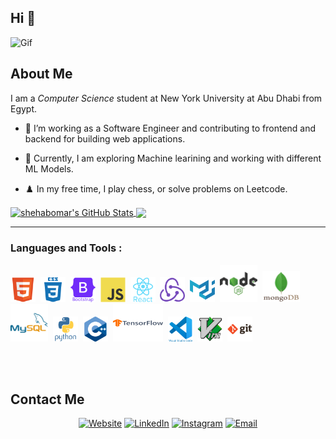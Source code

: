 ## Hi :wave:

<img src="https://user-images.githubusercontent.com/74038190/212749695-a6817c5a-a794-462b-afca-1b5ce7dd5e63.gif" alt="Gif" />

## About Me
I am a <i>Computer Science</i> student at New York University at Abu Dhabi from Egypt.
- :telescope: I’m working as a Software Engineer and contributing to frontend and backend for building web applications.

- :robot: Currently, I am exploring Machine learining and working with different ML Models.

- :chess_pawn: In my free time, I play chess, or solve problems on Leetcode.

<a href="https://github.com/shehabomar">
<a href="https://awesome-github-stats.azurewebsites.net/index.html??cardType=octocat&theme=github-dark&preferLogin=false">    
<img align ="center" alt="shehabomar's GitHub Stats" src="https://awesome-github-stats.azurewebsites.net/user-stats/shehabomar?cardType=octocat&theme=github-dark&preferLogin=false" style="max-width=100%;"/>  
<img align ="center" src="https://github-readme-stats.vercel.app/api/top-langs/?username=shehabomar&&show_icons=true&title_color=24b2ff&icon_color=24b2ff&text_color=daf7dc&bg_color=151515" style="max-width=100%;"/> 
 </a>

 ---

### Languages and Tools :

<div>
  <img src="https://github.com/devicons/devicon/blob/master/icons/html5/html5-original.svg" title="HTML5" alt="HTML" width="40" height="40"/>&nbsp;
  <img src="https://github.com/devicons/devicon/blob/master/icons/css3/css3-plain-wordmark.svg"  title="CSS3" alt="CSS" width="40" height="40"/>&nbsp;
  <img src="https://github.com/devicons/devicon/blob/master/icons/bootstrap/bootstrap-plain-wordmark.svg"  title="Bootstrap" alt="Bootstrap" width="40" height="40"/>&nbsp;
  <img src="https://github.com/devicons/devicon/blob/master/icons/javascript/javascript-original.svg" title="JavaScript" alt="JavaScript" width="40" height="40"/>&nbsp;
  <img src="https://github.com/devicons/devicon/blob/master/icons/react/react-original-wordmark.svg" title="React" alt="React" width="40" height="40"/>&nbsp;
  <img src="https://github.com/devicons/devicon/blob/master/icons/redux/redux-original.svg" title="Redux" alt="Redux " width="40" height="40"/>&nbsp;
  <img src="https://github.com/devicons/devicon/blob/master/icons/materialui/materialui-original.svg" title="Material UI" alt="Material UI" width="40" height="40"/>&nbsp;
  <img src="https://github.com/devicons/devicon/blob/master/icons/nodejs/nodejs-original-wordmark.svg" title="NodeJS" alt="NodeJS" width="60" height="60"/>&nbsp;
  <img src="https://github.com/devicons/devicon/blob/master/icons/mongodb/mongodb-original-wordmark.svg" title="MongoDB" alt="mongodb" width="60" height="50"/>&nbsp;
  <img src="https://github.com/devicons/devicon/blob/master/icons/mysql/mysql-original-wordmark.svg" title="MySQL"  alt="MySQL" width="60" height="60"/>&nbsp;
  <img src="https://github.com/devicons/devicon/blob/master/icons/python/python-original-wordmark.svg" title="Python"  alt="Python" width="40" height="40"/>&nbsp;
  <img src="https://github.com/devicons/devicon/blob/master/icons/cplusplus/cplusplus-original.svg" title="CPP"  alt="CPP" width="40" height="40"/>&nbsp;
  <img src="https://github.com/devicons/devicon/blob/master/icons/tensorflow/tensorflow-original-wordmark.svg" title="TensorFlow"  alt="Python" width="80" height="60"/>&nbsp;
  <img src="https://github.com/devicons/devicon/blob/master/icons/vscode/vscode-original-wordmark.svg" title="VSCode"  alt="VSCode" width="40" height="40"/>&nbsp;
  <img src="https://github.com/devicons/devicon/blob/master/icons/vim/vim-original.svg" title="VIM"  alt="VIM" width="40" height="40"/>&nbsp;
  <img src="https://github.com/devicons/devicon/blob/master/icons/git/git-original-wordmark.svg" title="Git" **alt="Git" width="40" height="40"/>
</div>

<br><br>
## Contact Me
<p align="center">
<a href="https://shehabomar.github.io/Portfolio-Website/"> <img alt="Website" src="https://img.shields.io/badge/Website-Omar_Shehab-blue?style=flat-square&logo=About.me" style="max-width: 100%;"></a>
<a href="https://www.linkedin.com/in/omar-shehab-5231611a2/"> <img alt="LinkedIn" src="https://img.shields.io/badge/LinkedIn-Omar%20Shehab-blue?style=flat-square&logo=linkedin" style="max-width: 100%;"></a>
<a href="https://www.instagram.com/omar_shehab79/"> <img alt="Instagram" src="https://img.shields.io/badge/Instagram-omar_shehab97-blue?style=flat-square&logo=instagram" style="max-width: 100%;"></a>
 <a href="mailto:oms7891@nyu.edu"> <img alt="Email" src="https://img.shields.io/badge/Email-Omar%20Shehab-blue?style=flat-square&logo=gmail" style="max-width: 100%;"></a>
</p>


